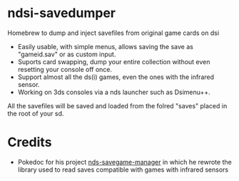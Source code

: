 # ndsi-savedumper
Homebrew to dump and inject savefiles from original game cards on dsi

- Easily usable, with simple menus, allows saving the save as "gameid.sav" or as custom input.
- Suports card swapping, dump your entire collection without even resetting your console off once.
- Support almost all the ds(i) games, even the ones with the infrared sensor.
- Working on 3ds consoles via a nds launcher such as Dsimenu++.

All the savefiles will be saved and loaded from the folred "saves" placed in the root of your sd.

# Credits
- Pokedoc for his project [nds-savegame-manager](https://code.google.com/archive/p/savegame-manager/) in which he rewrote the library used to read saves compatible with games with infrared sensors
